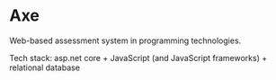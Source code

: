 # Axe

Web-based assessment system in programming technologies. 

Tech stack: asp.net core + JavaScript (and JavaScript frameworks) + relational database

